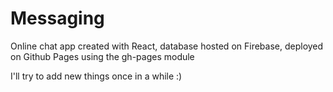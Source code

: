 # Messaging

Online chat app created with React, database hosted on Firebase, deployed on Github Pages using the gh-pages module

I'll try to add new things once in a while :)
